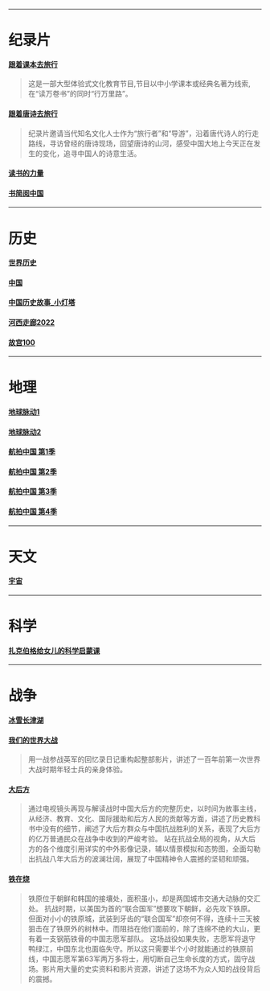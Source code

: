
---
# 纪录片
#### [跟着课本去旅行](https://tv.cctv.com/2024/01/26/VIDEHDf2fD2BvOsnDeetK712240126.shtml)
> 这是一部大型体验式文化教育节目,节目以中小学课本或经典名著为线索,在“读万卷书”的同时“行万里路”。
#### [跟着唐诗去旅行](https://tv.cctv.com/2021/11/23/VIDERujKUpPhDLC736XYPJZV211123.shtml)
> 纪录片邀请当代知名文化人士作为“旅行者”和“导游”，沿着唐代诗人的行走路线，寻访曾经的唐诗现场，回望唐诗的山河，感受中国大地上今天正在发生的变化，追寻中国人的诗意生活。
#### [读书的力量](https://www.bilibili.com/video/BV137411d753/?vd_source=5e3cd1e1213fde5ee88f4ee77da32adc)
#### [书简阅中国](https://tv.cctv.com/2021/02/12/VIDE6castX10rFlwYX7KPvLb210212.shtml?spm=C55924871139.PY8jbb3G6NT9.0.0)

---
# 历史
#### [世界历史](https://tv.cctv.com/2011/01/25/VIDE1355584473805610.shtml?spm=C55924871139.PY8jbb3G6NT9.0.0)
#### [中国](https://tv.cctv.com/2023/10/24/VIDE4LOvAEDQB1v6hEP4OhR5231024.shtml?spm=C55924871139.PY8jbb3G6NT9.0.0)
#### [中国历史故事_小灯塔](https://www.bilibili.com/video/BV1fd4y1c774/?spm_id_from=333.337.search-card.all.click&vd_source=5e3cd1e1213fde5ee88f4ee77da32adc)
#### [河西走廊2022](https://tv.cctv.com/2022/07/04/VIDEnMUCprEHmwTAt8RTT8Bo220704.shtml?spm=C55924871139.PY8jbb3G6NT9.0.0)
#### [故宫100](https://tv.cctv.com/2017/06/12/VIDEexHnStLGu1MbBXRIlmBK170612.shtml) 

---
# 地理
#### [地球脉动1](https://tv.cctv.com/2014/09/29/VIDE1414468104642985.shtml?spm=C55924871139.PKgX4CXWWE68.0.0)
#### [地球脉动2](https://tv.cctv.com/2019/02/06/VIDEgYRPpCTBijV1cHA1g3ue190206.shtml?spm=C55924871139.Pgs04HUnRbTI.0.0)
#### [航拍中国 第1季](https://tv.cctv.com/2017/03/04/VIDEhOELsnCYlUtKhOmfO4Qu170304.shtml?spm=C55924871139.PKgX4CXWWE68.0.0)
#### [航拍中国 第2季](https://tv.cctv.com/2019/04/08/VIDEK0hxH6lJEgOJTBnd6Zxd190408.shtml?spm=C55924871139.PY8jbb3G6NT9.0.0)
#### [航拍中国 第3季](https://tv.cctv.com/2020/05/25/VIDE3JWBNMchRN5x8IBwxTAU200525.shtml?spm=C55924871139.PT8hUEEDkoTi.0.0)
#### [航拍中国 第4季](https://tv.cctv.com/2022/11/18/VIDE4ZjphOIbcOgq3M3yV1Uh221118.shtml?spm=C55924871139.PY8jbb3G6NT9.0.0)

---
# 天文
#### [宇宙](https://www.bilibili.com/video/BV1vi4y1G7SS/?vd_source=5e3cd1e1213fde5ee88f4ee77da32adc)


---
# 科学
#### [扎克伯格给女儿的科学启蒙课](https://www.bilibili.com/video/BV1pe4y1B7XU/?spm_id_from=333.337.search-card.all.click&vd_source=5e3cd1e1213fde5ee88f4ee77da32adc)


---
# 战争
#### [冰雪长津湖](https://www.bilibili.com/bangumi/play/ep350065)
#### [我们的世界大战](https://v.qq.com/x/cover/jvr42egteqje9bu/e0020n3i7og.html)
> 用一战参战英军的回忆录日记重构起整部影片，讲述了一百年前第一次世界大战时期年轻士兵的亲身体验。
#### [大后方](https://w.yangshipin.cn/video?type=0&vid=t000048azlu&channel=txsp_quanwangsou)
> 通过电视镜头再现与解读战时中国大后方的完整历史，以时间为故事主线，从经济、教育、文化、国际援助和后方人民的贡献等方面，讲述了历史教科书中没有的细节，阐述了大后方群众与中国抗战胜利的关系，表现了大后方的亿万普通民众在战争中收到的严峻考验。
站在抗战全局的视角，从大后方的各个维度引用详实的中外影像记录，辅以情景模拟和态势图，全面勾勒出抗战八年大后方的波澜壮阔，展现了中国精神令人震撼的坚韧和顽强。
#### [铁在烧](https://tv.cctv.com/2015/12/25/VIDE1451007198879752.shtml?spm=C55924871139.P0ry57F3Q8W2.0.0)
> 铁原位于朝鲜和韩国的接壤处，面积虽小，却是两国城市交通大动脉的交汇处。
抗战时期，以美国为首的“联合国军”想要攻下朝鲜，必先攻下铁原。但面对小小的铁原城，武装到牙齿的“联合国军”却奈何不得，连续十三天被狙击在了铁原外的树林中。而阻挡在他们面前的，除了连绵不绝的大山，更有着一支钢筋铁骨的中国志愿军部队。
这场战役如果失败，志愿军将退守鸭绿江，中国东北也面临失守。所以这只需要半个小时就能通过的铁原前线，中国志愿军第63军两万多将士，用切断自己生命长度的方式，固守战场。影片用大量的史实资料和影片资源，讲述了这场不为众人知的战役背后的震撼。


